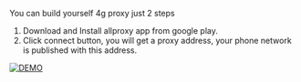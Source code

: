 You can build yourself 4g proxy just 2 steps

1. Download and Install allproxy app from google play.
2. Click connect button, you will get a proxy address, your phone network is published with this address.

[![DEMO](https://img.youtube.com/vi/eQ9m05CQR8U/0.jpg)](https://www.youtube.com/watch?v=eQ9m05CQR8U)
